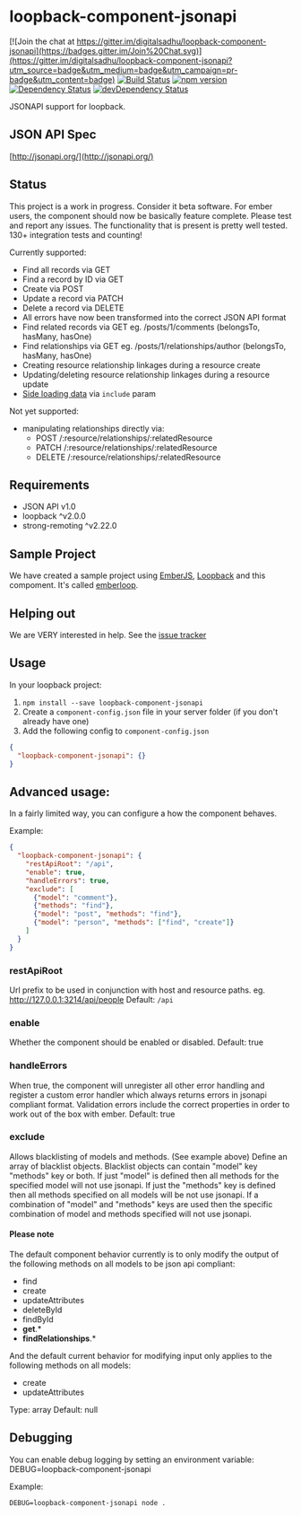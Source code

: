 # loopback-component-jsonapi

[![Join the chat at https://gitter.im/digitalsadhu/loopback-component-jsonapi](https://badges.gitter.im/Join%20Chat.svg)](https://gitter.im/digitalsadhu/loopback-component-jsonapi?utm_source=badge&utm_medium=badge&utm_campaign=pr-badge&utm_content=badge)
[![Build Status](https://travis-ci.org/digitalsadhu/loopback-component-jsonapi.svg)](https://travis-ci.org/digitalsadhu/loopback-component-jsonapi)
[![npm version](https://badge.fury.io/js/loopback-component-jsonapi.svg)](http://badge.fury.io/js/loopback-component-jsonapi)
[![Dependency Status](https://david-dm.org/digitalsadhu/loopback-component-jsonapi.svg)](https://david-dm.org/digitalsadhu/loopback-component-jsonapi)
[![devDependency Status](https://david-dm.org/digitalsadhu/loopback-component-jsonapi/dev-status.svg)](https://david-dm.org/digitalsadhu/loopback-component-jsonapi#info=devDependencies)

JSONAPI support for loopback.

## JSON API Spec
[http://jsonapi.org/](http://jsonapi.org/)

## Status
This project is a work in progress. Consider it beta software. For ember users, the component
should now be basically feature complete. Please test and report any issues.
The functionality that is present is pretty well tested. 130+ integration tests and counting!

Currently supported:
- Find all records via GET
- Find a record by ID via GET
- Create via POST
- Update a record via PATCH
- Delete a record via DELETE
- All errors have now been transformed into the correct JSON API format
- Find related records via GET eg. /posts/1/comments (belongsTo, hasMany, hasOne)
- Find relationships via GET eg. /posts/1/relationships/author (belongsTo, hasMany, hasOne)
- Creating resource relationship linkages during a resource create
- Updating/deleting resource relationship linkages during a resource update
- [Side loading data](http://jsonapi.org/format/#fetching-includes) via `include` param

Not yet supported:
- manipulating relationships directly via:
  - POST /:resource/relationships/:relatedResource
  - PATCH /:resource/relationships/:relatedResource
  - DELETE /:resource/relationships/:relatedResource

## Requirements
- JSON API v1.0
- loopback ^v2.0.0
- strong-remoting ^v2.22.0

## Sample Project
We have created a sample project using [EmberJS](http://emberjs.com), [Loopback](http://loopback.io) and this compoment. It's called [emberloop](https://github.com/tsteuwer/emberloop).

## Helping out
We are VERY interested in help. See the [issue tracker](https://github.com/digitalsadhu/loopback-component-jsonapi/issues)

## Usage
In your loopback project:

1. `npm install --save loopback-component-jsonapi`
2. Create a `component-config.json` file in your server folder (if you don't already have one)
3. Add the following config to `component-config.json`
```json
{
  "loopback-component-jsonapi": {}
}
```

## Advanced usage:
In a fairly limited way, you can configure a how the component behaves.

Example:
```json
{
  "loopback-component-jsonapi": {
    "restApiRoot": "/api",
    "enable": true,
    "handleErrors": true,
    "exclude": [
      {"model": "comment"},
      {"methods": "find"},
      {"model": "post", "methods": "find"},
      {"model": "person", "methods": ["find", "create"]}
    ]
  }
}
```
### restApiRoot
Url prefix to be used in conjunction with host and resource paths.
eg. http://127.0.0.1:3214/api/people
Default: `/api`

### enable
Whether the component should be enabled or disabled.
Default: true

### handleErrors
When true, the component will unregister all other error handling and
register a custom error handler which always returns errors in jsonapi compliant
format. Validation errors include the correct properties in order to work
out of the box with ember.
Default: true

### exclude
Allows blacklisting of models and methods. (See example above)
Define an array of blacklist objects. Blacklist objects can contain "model" key
"methods" key or both. If just "model" is defined then all methods for the
specified model will not use jsonapi. If just the "methods" key is defined then
all methods specified on all models will be not use jsonapi. If a combination of
"model" and "methods" keys are used then the specific combination of model and methods
specified will not use jsonapi.

#### Please note
The default component behavior currently is to only modify the output of the following
methods on all models to be json api compliant:
- find
- create
- updateAttributes
- deleteById
- findById
- __get__.*
- __findRelationships__.*

And the default current behavior for modifying input only applies to the following methods on
all models:
- create
- updateAttributes

Type: array
Default: null

## Debugging
You can enable debug logging by setting an environment variable:
DEBUG=loopback-component-jsonapi

Example:
```
DEBUG=loopback-component-jsonapi node .
```
